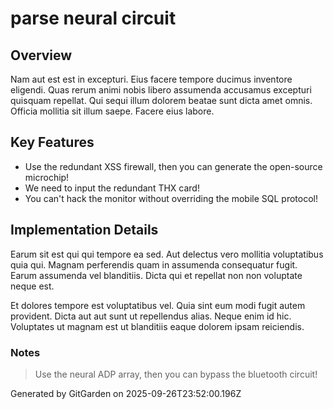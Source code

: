 # parse neural circuit

## Overview
Nam aut est est in excepturi. Eius facere tempore ducimus inventore eligendi. Quas rerum animi nobis libero assumenda accusamus excepturi quisquam repellat. Qui sequi illum dolorem beatae sunt dicta amet omnis. Officia mollitia sit illum saepe. Facere eius labore.

## Key Features
- Use the redundant XSS firewall, then you can generate the open-source microchip!
- We need to input the redundant THX card!
- You can't hack the monitor without overriding the mobile SQL protocol!

## Implementation Details
Earum sit est qui qui tempore ea sed. Aut delectus vero mollitia voluptatibus quia qui. Magnam perferendis quam in assumenda consequatur fugit. Earum assumenda vel blanditiis. Dicta qui et repellat non non voluptate neque est.
 Et dolores tempore est voluptatibus vel. Quia sint eum modi fugit autem provident. Dicta aut aut sunt ut repellendus alias. Neque enim id hic. Voluptates ut magnam est ut blanditiis eaque dolorem ipsam reiciendis.

### Notes
> Use the neural ADP array, then you can bypass the bluetooth circuit!

Generated by GitGarden on 2025-09-26T23:52:00.196Z